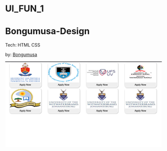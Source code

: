 # UI_FUN_1

# Bongumusa-Design

Tech: HTML CSS

by: [Bongumusa](https://github.com/Bongumusa9)



![ui_fun_1](./img/Screenshot%202022-12-07%20at%2015.49.08.png)